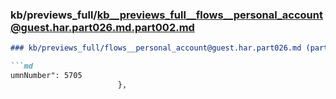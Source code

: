 ### kb/previews_full/kb__previews_full__flows__personal_account@guest.har.part026.md.part002.md

```md
### kb/previews_full/flows__personal_account@guest.har.part026.md (part 002)

```md
umnNumber": 5705
                        },
            
```

```

```
